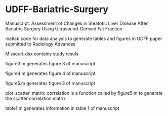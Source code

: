 # UDFF-Bariatric-Surgery
Manuscript: Assessment of Changes in Steatotic Liver Disease After Bariatric Surgery Using Ultrasound-Derived Fat Fraction 

matlab code for data analysis to generate tables and figures in UDFF paper submitted to Radiology Advances

Missouri.xlsx contains study resuls

figure3.m generates figure 3 of manuscript

figure4.m generates figure 4 of manuscript

figure5.m generates figure 3 of manuscript

plot_scatter_matrix_correlation is a function called by figure5.m to generate the scatter correlation matrix

table1.m generates information in table 1 of manuscript

